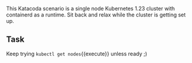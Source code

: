 This Katacoda scenario is a single node Kubernetes 1.23 cluster with containerd as a runtime. Sit back and relax while the cluster is getting set up. 

## Task


Keep trying  `kubectl get nodes`{{execute}} unless ready ;) 

